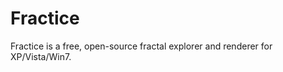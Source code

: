 Fractice
========

Fractice is a free, open-source fractal explorer and renderer for XP/Vista/Win7.
